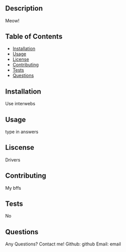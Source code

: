 # <Cat Party>

## Description

Meow!

## Table of Contents

- [Installation](#installation)
- [Usage](#usage)
- [License](#license)
- [Contributing](#contributing)
- [Tests](#tests)
- [Questions](#questions)

## Installation

Use interwebs

## Usage

type in answers

## Liscense

Drivers

## Contributing

My bffs

## Tests

No

## Questions

Any Questions? Contact me! Github: github Email: email
